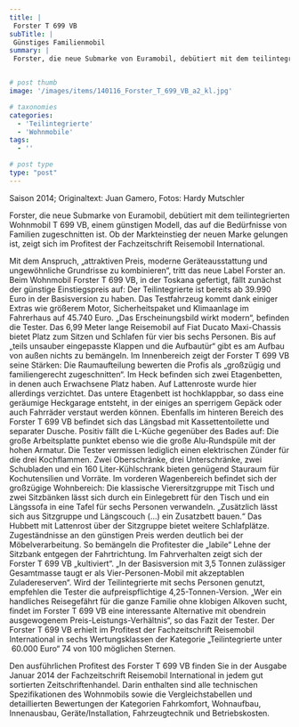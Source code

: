 ```yaml
---
title: |
 Forster T 699 VB
subTitle: |
 Günstiges Familienmobil
summary: |
 Forster, die neue Submarke von Euramobil, debütiert mit dem teilintegrierten Wohnmobil T 699 VB, einem günstigen Modell, das auf die Bedürfnisse von Familien zugeschnitten ist. Ob der Markteinstieg der neuen Marke gelungen ist, zeigt sich im Profitest der Fachzeitschrift Reisemobil International.


# post thumb
image: '/images/items/140116_Forster_T_699_VB_a2_kl.jpg'

# taxonomies
categories: 
  - 'Teilintegrierte'
  - 'Wohnmobile'
tags:
  - ''

# post type
type: "post"
---
```


<!--[if gte mso 9]><xml> <w:WordDocument> <w:View>Normal</w:View> <w:Zoom>0</w:Zoom> <w:TrackMoves /> <w:TrackFormatting /> <w:HyphenationZone>21</w:HyphenationZone> <w:PunctuationKerning /> <w:ValidateAgainstSchemas /> <w:SaveIfXMLInvalid>false</w:SaveIfXMLInvalid> <w:IgnoreMixedContent>false</w:IgnoreMixedContent> <w:AlwaysShowPlaceholderText>false</w:AlwaysShowPlaceholderText> <w:DoNotPromoteQF /> <w:LidThemeOther>DE</w:LidThemeOther> <w:LidThemeAsian>X-NONE</w:LidThemeAsian> <w:LidThemeComplexScript>X-NONE</w:LidThemeComplexScript> <w:Compatibility> <w:BreakWrappedTables /> <w:SnapToGridInCell /> <w:WrapTextWithPunct /> <w:UseAsianBreakRules /> <w:DontGrowAutofit /> <w:SplitPgBreakAndParaMark /> <w:DontVertAlignCellWithSp /> <w:DontBreakConstrainedForcedTables /> <w:DontVertAlignInTxbx /> <w:Word11KerningPairs /> <w:CachedColBalance /> </w:Compatibility> <m:mathPr> <m:mathFont m:val="Cambria Math" /> <m:brkBin m:val="before" /> <m:brkBinSub m:val="--" /> <m:smallFrac m:val="off" /> <m:dispDef /> <m:lMargin m:val="0" /> <m:rMargin m:val="0" /> <m:defJc m:val="centerGroup" /> <m:wrapIndent m:val="1440" /> <m:intLim m:val="subSup" /> <m:naryLim m:val="undOvr" /> </m:mathPr></w:WordDocument> </xml><![endif]--><!--[if gte mso 10]> <style> /* Style Definitions */ table.MsoNormalTable {mso-style-name:"Normale Tabelle"; mso-tstyle-rowband-size:0; mso-tstyle-colband-size:0; mso-style-noshow:yes; mso-style-priority:99; mso-style-qformat:yes; mso-style-parent:""; mso-padding-alt:0cm 5.4pt 0cm 5.4pt; mso-para-margin-top:0cm; mso-para-margin-right:0cm; mso-para-margin-bottom:10.0pt; mso-para-margin-left:0cm; line-height:115%; mso-pagination:widow-orphan; font-size:11.0pt; font-family:"Calibri","sans-serif"; mso-ascii-font-family:Calibri; mso-ascii-theme-font:minor-latin; mso-fareast-font-family:"Times New Roman"; mso-fareast-theme-font:minor-fareast; mso-hansi-font-family:Calibri; mso-hansi-theme-font:minor-latin;} </style> <![endif]--><span lang="EN-US" style="mso-ansi-language:EN-US">Saison 2014; Originaltext: Juan Gamero, Fotos: Hardy Mutschler</span>

Forster, die neue Submarke von Euramobil, debütiert mit dem teilintegrierten Wohnmobil T 699 VB, einem günstigen Modell, das auf die Bedürfnisse von Familien zugeschnitten ist. Ob der Markteinstieg der neuen Marke gelungen ist, zeigt sich im Profitest der Fachzeitschrift Reisemobil International.

Mit dem Anspruch, „attraktiven Preis, moderne Geräteausstattung und ungewöhnliche Grundrisse zu kombinieren“, tritt das neue Label Forster an. Beim Wohnmobil Forster T 699 VB, in der Toskana gefertigt, fällt zunächst der günstige Einstiegspreis auf: Der Teilintegrierte ist bereits ab 39.990 Euro in der Basisversion zu haben. Das Testfahrzeug kommt dank einiger Extras wie größerem Motor, Sicherheitspaket und Klimaanlage im Fahrerhaus auf 45.740 Euro. „Das Erscheinungsbild wirkt modern“, befinden die Tester. Das 6,99 Meter lange Reisemobil auf Fiat Ducato Maxi-Chassis bietet Platz zum Sitzen und Schlafen für vier bis sechs Personen. Bis auf „teils unsauber eingepasste Klappen und die Aufbautür“ gibt es am Aufbau von außen nichts zu bemängeln. Im Innenbereich zeigt der Forster T 699 VB seine Stärken: Die Raumaufteilung bewerten die Profis als „großzügig und familiengerecht zugeschnitten“. Im Heck befinden sich zwei Etagenbetten, in denen auch Erwachsene Platz haben. Auf Lattenroste wurde hier allerdings verzichtet. Das untere Etagenbett ist hochklappbar, so dass eine geräumige Heckgarage entsteht, in der einiges an sperrigem Gepäck oder auch Fahrräder verstaut werden können. Ebenfalls im hinteren Bereich des Forster T 699 VB befindet sich das Längsbad mit Kassettentoilette und separater Dusche. Positiv fällt die L-Küche gegenüber des Bades auf: Die große Arbeitsplatte punktet ebenso wie die große Alu-Rundspüle mit der hohen Armatur. Die Tester vermissen lediglich einen elektrischen Zünder für die drei Kochflammen. Zwei Oberschränke, drei Unterschränke, zwei Schubladen und ein 160 Liter-Kühlschrank bieten genügend Stauraum für Kochutensilien und Vorräte. Im vorderen Wagenbereich befindet sich der großzügige Wohnbereich: Die klassische Vierersitzgruppe mit Tisch und zwei Sitzbänken lässt sich durch ein Einlegebrett für den Tisch und ein Längssofa in eine Tafel für sechs Personen verwandeln. „Zusätzlich lässt sich aus Sitzgruppe und Längscouch (…) ein Zusatzbett bauen.“ Das Hubbett mit Lattenrost über der Sitzgruppe bietet weitere Schlafplätze. Zugeständnisse an den günstigen Preis werden deutlich bei der Möbelverarbeitung. So bemängeln die Profitester die „labile“ Lehne der Sitzbank entgegen der Fahrtrichtung. Im Fahrverhalten zeigt sich der Forster T 699 VB „kultiviert“. „In der Basisversion mit 3,5 Tonnen zulässiger Gesamtmasse taugt er als Vier-Personen-Mobil mit akzeptablen Zuladereserven“. Wird der Teilintegrierte mit sechs Personen genutzt, empfehlen die Tester die aufpreispflichtige 4,25-Tonnen-Version. „Wer ein handliches Reisegefährt für die ganze Familie ohne klobigen Alkoven sucht, findet im Forster T 699 VB eine interessante Alternative mit obendrein ausgewogenem Preis-Leistungs-Verhältnis“, so das Fazit der Tester. Der Forster T 699 VB erhielt im Profitest der Fachzeitschrift Reisemobil International in sechs Wertungsklassen der Kategorie „Teilintegrierte unter <span style="mso-spacerun:yes"> </span>60.000 Euro“ 74 von 100 möglichen Sternen.

Den ausführlichen Profitest des Forster T 699 VB finden Sie in der Ausgabe Januar 2014 der Fachzeitschrift Reisemobil International in jedem gut sortierten Zeitschriftenhandel. Darin enthalten sind alle technischen Spezifikationen des Wohnmobils sowie die Vergleichstabellen und detaillierten Bewertungen der Kategorien Fahrkomfort, Wohnaufbau, Innenausbau, Geräte/Installation, Fahrzeugtechnik und Betriebskosten.